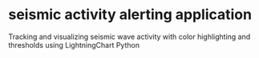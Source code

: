 # seismic activity alerting application
 Tracking and visualizing seismic wave activity with color highlighting and thresholds using LightningChart Python
